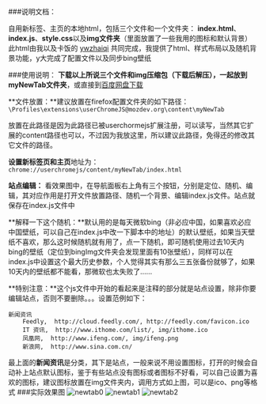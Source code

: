 ###说明文档：

自用新标签、主页的本地html，包括三个文件和一个文件夹：
**index.html**、**index.js**、**style.css**以及**img文件夹**（里面放置了一些我用的图标和默认背景）
此html由我以及卡饭的 [ywzhaiqi](https://github.com/ywzhaiqi/userChromeJS) 共同完成，我提供了html、样式布局以及随机背景功能，y大完成了配置文件以及同步bing壁纸

###使用说明：
**下载以上所说三个文件和img压缩包（下载后解压），一起放到myNewTab文件夹**，或直接到[百度网盘下载](http://pan.baidu.com/s/1c0ktvSO)

**文件放置：**建议放置在firefox配置文件夹的如下路径：
`\Profiles\extensions\userChromeJS@mozdev.org\content\myNewTab`

放置在此路径是因为此路径已被userchormejs扩展注册，可以读写，当然其它扩展的content路径也可以，不过因为我放这里，所以建议此路径，免得还的修改其它文件的路径。

**设置新标签页和主页**地址为：
`chrome://userchromejs/content/myNewTab/index.html`

**站点编辑：**
看效果图中，在导航面板右上角有三个按钮，分别是定位、随机、编辑，其对应作用是打开文件放置路径、随机一个背景、编辑index.js文件。站点就保存在index.js文件中

**解释一下这个随机：**默认用的是每天微软bing（非必应中国，如果喜欢必应中国壁纸，可以自己在index.js中改一下脚本中的地址）的默认壁纸，如果当天壁纸不喜欢，那么这时候随机就有用了，点一下随机，即可随机使用过去10天内bing的壁纸（定位到bingImg文件夹会发现里面有10张壁纸），同样可以在index.js中设置这个最大历史参数，个人觉得其实有那么三五张备份就够了，如果10天内的壁纸都不能看，那微软也太失败了……

**特别注意：**这个js文件中开始的看起来是注释的部分就是站点设置，除非你要编辑站点，否则不要删除。。。设置范例如下：

    新闻资讯
    	Feedly,  http://cloud.feedly.com/, http://feedly.com/favicon.ico
    	IT 资讯,  http://www.ithome.com/list/, img/ithome.ico
    	凤凰网,  http://www.ifeng.com/, img/ifeng.png
    	新浪网,  http://www.sina.com.cn/

最上面的**新闻资讯**是分类，其下是站点，一般来说不用设置图标，打开的时候会自动补上站点默认图标，鉴于有些站点没有图标或者图标不好看，可以自己设置为喜欢的图标，建议图标放置在img文件夹内，调用方式如上图，可以是ico、png等格式
###实际效果图
![newtab0](https://raw.githubusercontent.com/defpt/userChromeJs/master/myNewTab/newtab0.png)
![newtab1](https://raw.githubusercontent.com/defpt/userChromeJs/master/myNewTab/newtab1.png)
![newtab2](https://raw.githubusercontent.com/defpt/userChromeJs/master/myNewTab/newtab2.png)
